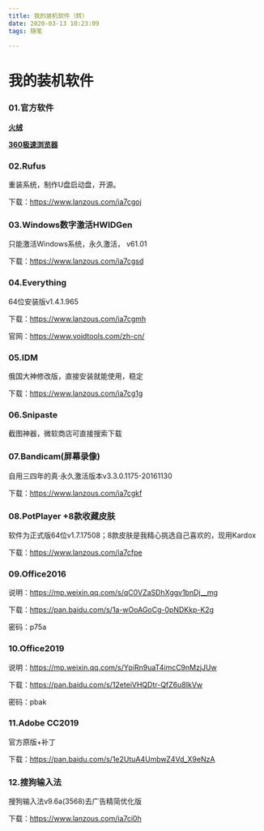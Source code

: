 ```yaml
---
title: 我的装机软件（转）
date: 2020-03-13 10:23:09
tags: 随笔

---
```


# 我的装机软件

### 01.官方软件

**[火绒](https://www.huorong.cn/)**

**[360极速浏览器](https://browser.360.cn/ee/)** <!--more-->

### 02.Rufus

重装系统，制作U盘启动盘，开源。

下载：https://www.lanzous.com/ia7cgoj

### 03.Windows数字激活HWIDGen

只能激活Windows系统，永久激活， v61.01

下载：https://www.lanzous.com/ia7cgsd

### 04.Everything

64位安装版v1.4.1.965

下载：https://www.lanzous.com/ia7cgmh

官网：https://www.voidtools.com/zh-cn/

### 05.IDM

俄国大神修改版，直接安装就能使用，稳定

下载：https://www.lanzous.com/ia7cg1g

### 06.Snipaste

截图神器，微软商店可直接搜索下载

### 07.Bandicam(屏幕录像)

自用三四年的真·永久激活版本v3.3.0.1175-20161130

下载：https://www.lanzous.com/ia7cgkf

### 08.PotPlayer +8款收藏皮肤

软件为正式版64位v1.7.17508；8款皮肤是我精心挑选自己喜欢的，现用Kardox

下载：https://www.lanzous.com/ia7cfpe

### 09.Office2016

说明：https://mp.weixin.qq.com/s/qC0VZaSDhXggv1bnDj__mg

下载：https://pan.baidu.com/s/1a-wOoAGoCg-0pNDKkp-K2g

密码：p75a

 

### 10.Office2019

说明：https://mp.weixin.qq.com/s/YpiRn9uaT4imcC9nMzjJUw

下载：https://pan.baidu.com/s/12eteiVHQDtr-QfZ6u8IkVw

密码：pbak

### 11.Adobe CC2019

官方原版+补丁

下载：https://pan.baidu.com/s/1e2UtuA4UmbwZ4Vd_X9eNzA

### 12.搜狗输入法

搜狗输入法v9.6a(3568)去广告精简优化版

下载：https://www.lanzous.com/ia7ci0h